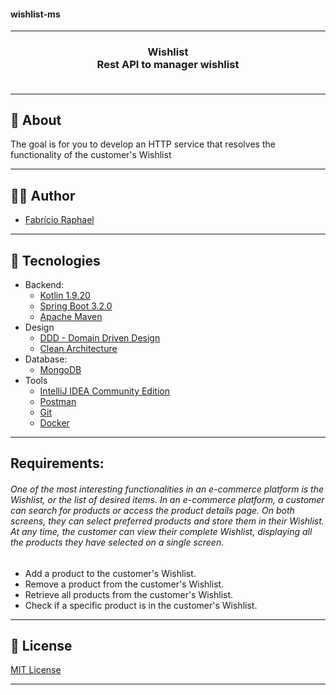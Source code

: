 <h4> wishlist-ms </h4>

<hr>

<h3 align="center">
    Wishlist
    <br>
    Rest API to manager wishlist
    <br><br>
</h3>

<hr>

## 🔖 About

The goal is for you to develop an HTTP service that resolves the functionality of the customer's Wishlist


---

## 👨‍💻 Author

* [Fabrício Raphael](https://www.linkedin.com/in/fabricioraphael/)

---

## 🚀 Tecnologies

- Backend:
    - [Kotlin 1.9.20](https://kotlinlang.org/docs/whatsnew1920.html)
    - [Spring Boot 3.2.0](https://spring.io/blog/2023/11/23/spring-boot-3-2-0-available-now)
    - [Apache Maven](https://maven.apache.org/)
- Design
  - [DDD - Domain Driven Design](https://en.wikipedia.org/wiki/Domain-driven_design)
  - [Clean Architecture](https://blog.cleancoder.com/uncle-bob/2012/08/13/the-clean-architecture.html)
- Database:
    - [MongoDB](https://www.mongodb.com/)
- Tools
    - [IntelliJ IDEA Community Edition](https://www.jetbrains.com/idea/download/)
    - [Postman](http://www.postman.com/downloads/)
    - [Git](https://git-scm.com/downloads)
    - [Docker](https://docs.docker.com/desktop/install/mac-install/)

---
## Requirements:

###### One of the most interesting functionalities in an e-commerce platform is the Wishlist, or the list of desired items. In an e-commerce platform, a customer can search for products or access the product details page. On both screens, they can select preferred products and store them in their Wishlist. At any time, the customer can view their complete Wishlist, displaying all the products they have selected on a single screen.

- Add a product to the customer's Wishlist.
- Remove a product from the customer's Wishlist.
- Retrieve all products from the customer's Wishlist.
- Check if a specific product is in the customer's Wishlist.

---

## 📝 License

[MIT License](https://opensource.org/license/mit/) 

---